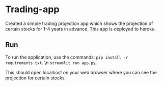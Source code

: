# Trading-app

Created a simple trading projection app which shows the projection of certain stocks for 1-4 years in advance. This app is deployed to heroku.


## Run

To run the application, use the commands:
<code>pip install -r requirements.txt</code>. \n
<code>streamlit run app.py</code>. 

This should open localhost on your web browser where you can see the projection for certain stocks.
